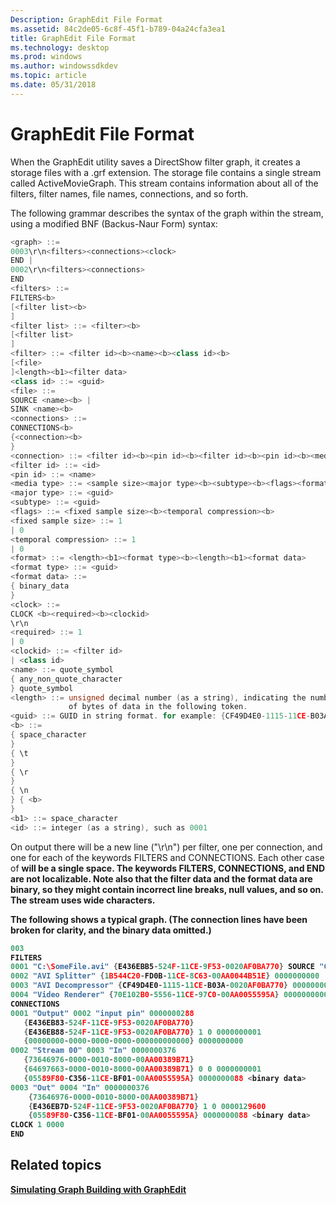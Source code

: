 ```yaml
---
Description: GraphEdit File Format
ms.assetid: 84c2de05-6c8f-45f1-b789-04a24cfa3ea1
title: GraphEdit File Format
ms.technology: desktop
ms.prod: windows
ms.author: windowssdkdev
ms.topic: article
ms.date: 05/31/2018
---
```


# GraphEdit File Format

When the GraphEdit utility saves a DirectShow filter graph, it creates a storage files with a .grf extension. The storage file contains a single stream called ActiveMovieGraph. This stream contains information about all of the filters, filter names, file names, connections, and so forth.

The following grammar describes the syntax of the graph within the stream, using a modified BNF (Backus-Naur Form) syntax:


```C++
<graph> ::= 
0003\r\n<filters><connections><clock>
END | 
0002\r\n<filters><connections>
END
<filters> ::= 
FILTERS<b> 
[<filter list><b>
]
<filter list> ::= <filter><b> 
[<filter list>
]
<filter> ::= <filter id><b><name><b><class id><b>
[<file>
]<length><b1><filter data>
<class id> ::= <guid>
<file> ::= 
SOURCE <name><b> | 
SINK <name><b>
<connections> ::= 
CONNECTIONS<b> 
{<connection><b>
}
<connection> ::= <filter id><b><pin id><b><filter id><b><pin id><b><media type>
<filter id> ::= <id>
<pin id> ::= <name>
<media type> ::= <sample size><major type><b><subtype><b><flags><format>
<major type> ::= <guid>
<subtype> ::= <guid>
<flags> ::= <fixed sample size><b><temporal compression><b>
<fixed sample size> ::= 1 
| 0
<temporal compression> ::= 1 
| 0
<format> ::= <length><b1><format type><b><length><b1><format data>
<format type> ::= <guid>
<format data> ::= 
{ binary_data 
}
<clock> ::= 
CLOCK <b><required><b><clockid>
\r\n
<required> ::= 1 
| 0
<clockid> ::= <filter id> 
| <class id>
<name> ::= quote_symbol 
{ any_non_quote_character 
} quote_symbol
<length> ::= unsigned decimal number (as a string), indicating the number 
             of bytes of data in the following token.
<guid> ::= GUID in string format. for example: {CF49D4E0-1115-11CE-B03A-0020AF0BA770}
<b> ::= 
{ space_character 
} 
{ \t 
} 
{ \r 
} 
{ \n 
} { <b> 
}
<b1> ::= space_character
<id> ::= integer (as a string), such as 0001
```



On output there will be a new line ("\\r\\n") per filter, one per connection, and one for each of the keywords FILTERS and CONNECTIONS. Each other case of <b> will be a single space. The keywords FILTERS, CONNECTIONS, and END are not localizable. Note also that the filter data and the format data are binary, so they might contain incorrect line breaks, null values, and so on. The stream uses wide characters.

The following shows a typical graph. (The connection lines have been broken for clarity, and the binary data omitted.)


```C++
003
FILTERS
0001 "C:\SomeFile.avi" {E436EBB5-524F-11CE-9F53-0020AF0BA770} SOURCE "C:\SomeFile.avi" 0000000000 
0002 "AVI Splitter" {1B544C20-FD0B-11CE-8C63-00AA0044B51E} 0000000000 
0003 "AVI Decompressor" {CF49D4E0-1115-11CE-B03A-0020AF0BA770} 0000000000
0004 "Video Renderer" {70E102B0-5556-11CE-97C0-00AA0055595A} 0000000000
CONNECTIONS
0001 "Output" 0002 "input pin" 0000000288 
   {E436EB83-524F-11CE-9F53-0020AF0BA770} 
   {E436EB88-524F-11CE-9F53-0020AF0BA770} 1 0 0000000001 
   {00000000-0000-0000-0000-000000000000} 0000000000  
0002 "Stream 00" 0003 "In" 0000000376 
   {73646976-0000-0010-8000-00AA00389B71} 
   {64697663-0000-0010-8000-00AA00389B71} 0 0 0000000001 
   {05589F80-C356-11CE-BF01-00AA0055595A} 0000000088 <binary data>
0003 "Out" 0004 "In" 0000000376 
    {73646976-0000-0010-8000-00AA00389B71} 
    {E436EB7D-524F-11CE-9F53-0020AF0BA770} 1 0 0000129600 
    {05589F80-C356-11CE-BF01-00AA0055595A} 0000000088 <binary data> 
CLOCK 1 0000
END
```



## Related topics

<dl> <dt>

[Simulating Graph Building with GraphEdit](simulating-graph-building-with-graphedit.md)
</dt> </dl>

 

 



